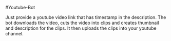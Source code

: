 #Youtube-Bot
<p>Just provide a youtube video link that has timestamp in the description. The bot downloads the video, cuts the video into clips and creates thumbnail and description for the clips. It then uploads the clips into your youtube channel.</p>
